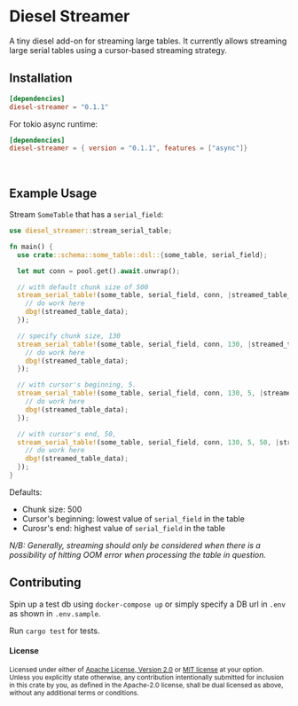 # Diesel Streamer

A tiny diesel add-on for streaming large tables. It currently allows streaming
large serial tables using a cursor-based streaming strategy.

## Installation

```toml
[dependencies]
diesel-streamer = "0.1.1"
```

For tokio async runtime:

```toml
[dependencies]
diesel-streamer = { version = "0.1.1", features = ["async"]}
```

<br>

## Example Usage

Stream `SomeTable` that has a `serial_field`:

```rust
use diesel_streamer::stream_serial_table;

fn main() {
  use crate::schema::some_table::dsl::{some_table, serial_field};

  let mut conn = pool.get().await.unwrap();

  // with default chunk size of 500
  stream_serial_table!(some_table, serial_field, conn, |streamed_table_data: Vec<SomeTable>| {
    // do work here
    dbg!(streamed_table_data);
  });

  // specify chunk size, 130
  stream_serial_table!(some_table, serial_field, conn, 130, |streamed_table_data: Vec<SomeTable>| {
    // do work here
    dbg!(streamed_table_data);
  });

  // with cursor's beginning, 5.
  stream_serial_table!(some_table, serial_field, conn, 130, 5, |streamed_table_data: Vec<SomeTable>| {
    // do work here
    dbg!(streamed_table_data);
  });

  // with cursor's end, 50,
  stream_serial_table!(some_table, serial_field, conn, 130, 5, 50, |streamed_table_data: Vec<SomeTable>| {
    // do work here
    dbg!(streamed_table_data);
  });
}
```

Defaults:

- Chunk size: 500
- Cursor's beginning: lowest value of `serial_field` in the table
- Curosr's end: highest value of `serial_field` in the table

_N/B: Generally, streaming should only be considered when there is a possibility of hitting OOM error when processing the table in question._

## Contributing

Spin up a test db using `docker-compose up` or simply specify
a DB url in `.env` as shown in `.env.sample`.

Run `cargo test` for tests.

#### License

<sup>
Licensed under either of <a href="LICENSE-APACHE">Apache License, Version
2.0</a> or <a href="LICENSE-MIT">MIT license</a> at your option.
</sup>

<br>

<sub>
Unless you explicitly state otherwise, any contribution intentionally submitted
for inclusion in this crate by you, as defined in the Apache-2.0 license, shall
be dual licensed as above, without any additional terms or conditions.
</sub>
